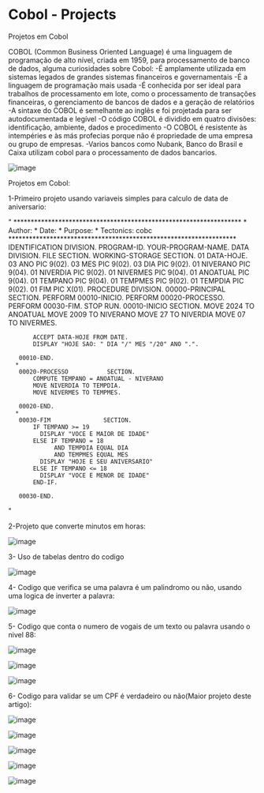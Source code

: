# Cobol - Projects
Projetos em Cobol

COBOL (Common Business Oriented Language) é uma linguagem de programação de alto nível, criada em 1959, para processamento de banco de dados, alguma curiosidades sobre Cobol: 
      -É amplamente utilizada em sistemas legados de grandes sistemas financeiros e governamentais 
      -É a linguagem de programação mais usada 
      -É conhecida por ser ideal para trabalhos de processamento em lote, como o processamento de transações financeiras, o gerenciamento de bancos de dados e a geração de relatórios 
      -A sintaxe do COBOL é semelhante ao inglês e foi projetada para ser autodocumentada e legível 
      -O código COBOL é dividido em quatro divisões: identificação, ambiente, dados e procedimento 
      -O COBOL é resistente às intempéries e às más profecias porque não é propriedade de uma empresa ou grupo de empresas. 
      -Varios bancos como Nubank, Banco do Brasil e Caixa utilizam cobol para o processamento de dados bancarios.

![image](https://github.com/user-attachments/assets/80a8da45-2942-4c2e-bb1d-907e5de54ccf)


Projetos em Cobol:

1-Primeiro projeto usando variaveis simples para calculo de data de aniversario:

"
      ******************************************************************
      * Author:
      * Date:
      * Purpose:
      * Tectonics: cobc
      ******************************************************************
       IDENTIFICATION DIVISION.
       PROGRAM-ID. YOUR-PROGRAM-NAME.
       DATA DIVISION.
       FILE SECTION.
       WORKING-STORAGE SECTION.
       01  DATA-HOJE.
           03 ANO          PIC 9(02).
           03 MES          PIC 9(02).
           03 DIA          PIC 9(02).
       01  NIVERANO        PIC 9(04).
       01  NIVERDIA        PIC 9(02).
       01  NIVERMES        PIC 9(04).
       01  ANOATUAL        PIC 9(04).
       01  TEMPANO           PIC 9(04).
       01  TEMPMES           PIC 9(02).
       01  TEMPDIA           PIC 9(02).
       01  FIM               PIC X(01).
       PROCEDURE DIVISION.
       00000-PRINCIPAL            SECTION.
           PERFORM 00010-INICIO.
           PERFORM 00020-PROCESSO.
           PERFORM 00030-FIM.
           STOP RUN.
       00010-INICIO              SECTION.
           MOVE 2024 TO ANOATUAL
           MOVE 2009 TO NIVERANO
           MOVE 27 TO NIVERDIA
           MOVE 07 TO NIVERMES.

           ACCEPT DATA-HOJE FROM DATE.
           DISPLAY "HOJE SAO: " DIA "/" MES "/20" ANO ".".

       00010-END.
      *
       00020-PROCESSO           SECTION.
           COMPUTE TEMPANO = ANOATUAL - NIVERANO
           MOVE NIVERDIA TO TEMPDIA.
           MOVE NIVERMES TO TEMPMES.

       00020-END.
      *
       00030-FIM               SECTION.
           IF TEMPANO >= 19
             DISPLAY "VOCE E MAIOR DE IDADE"
           ELSE IF TEMPANO = 18
                 AND TEMPDIA EQUAL DIA
                 AND TEMPMES EQUAL MES
             DISPLAY "HOJE E SEU ANIVERSARIO"
           ELSE IF TEMPANO <= 18
             DISPLAY "VOCE E MENOR DE IDADE"
           END-IF.

       00030-END.
"

2-Projeto que converte minutos em horas:

![image](https://github.com/user-attachments/assets/3f38b1d0-e049-4f2d-9070-035fa1a2c5ed)

3- Uso de tabelas dentro do codigo

![image](https://github.com/user-attachments/assets/5836605d-c4fc-4d2a-a13f-1135d8a5a9dc)

4- Codigo que verifica se uma palavra é um palindromo ou não, usando uma logica de inverter a palavra:

![image](https://github.com/user-attachments/assets/8ad00fe8-6335-4552-8e1c-326ebcb89ea8)

5- Codigo que conta o numero de vogais de um texto ou palavra usando o nivel 88:

![image](https://github.com/user-attachments/assets/ec8ec2f3-ac8f-4595-8d57-da312b7d4d0c)

![image](https://github.com/user-attachments/assets/ae952da3-a049-4aab-bf4f-245b2457e1c1)

![image](https://github.com/user-attachments/assets/830555dc-51c9-4a0a-b5b7-d5ad615aab39)

6- Codigo para validar se um CPF é verdadeiro ou não(Maior projeto deste artigo):

![image](https://github.com/user-attachments/assets/bf601b7a-4c6d-4ab0-ab42-76aa5db755e4)

![image](https://github.com/user-attachments/assets/3b38eba6-4b4b-4a82-b66c-1a073c0242ed)

![image](https://github.com/user-attachments/assets/db3b10ea-4f3b-4a2f-82e1-9e9fdcef9350)

![image](https://github.com/user-attachments/assets/32f4d856-0e9c-48d4-acd0-6c00352075d4)

![image](https://github.com/user-attachments/assets/4c132a60-29a1-42a1-8ed0-4d75ba291741)







